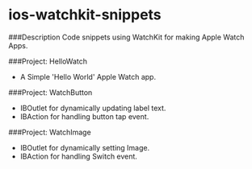 # ios-watchkit-snippets

###Description
Code snippets using WatchKit for making Apple Watch Apps.

###Project: HelloWatch
* A Simple 'Hello World' Apple Watch app.

###Project: WatchButton
* IBOutlet for dynamically updating label text.
* IBAction for handling button tap event.

###Project: WatchImage
* IBOutlet for dynamically setting Image.
* IBAction for handling Switch event.




